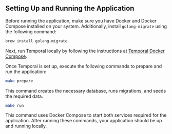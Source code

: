 ## Setting Up and Running the Application

Before running the application, make sure you have Docker and Docker Compose installed on your system. 
Additionally, install `golang-migrate` using the following command:

```bash
brew install golang-migrate
```

Next, run Temporal locally by following the instructions at [Temporal Docker Compose](https://github.com/temporalio/docker-compose).

Once Temporal is set up, execute the following commands to prepare and run the application:

```bash
make prepare
```

This command creates the necessary database, runs migrations, and seeds the required data.

```bash
make run
```
This command uses Docker Compose to start both services required for the application. 
After running these commands, your application should be up and running locally.

